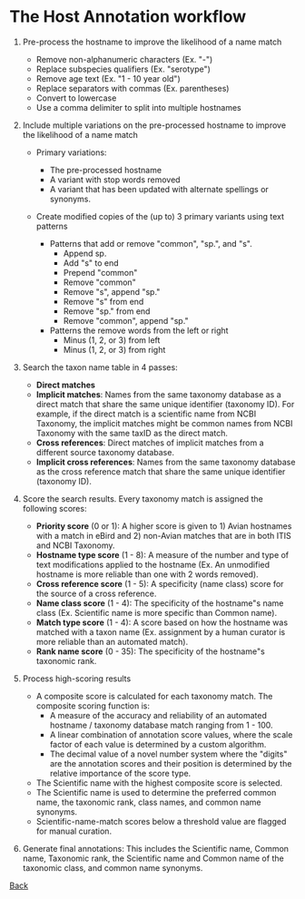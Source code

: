 
# The Host Annotation workflow

1) Pre-process the hostname to improve the likelihood of a name match
	- Remove non-alphanumeric characters (Ex. "-")
	- Replace subspecies qualifiers (Ex. "serotype")
	- Remove age text (Ex. "1 - 10 year old")
	- Replace separators with commas (Ex. parentheses)
	- Convert to lowercase
	- Use a comma delimiter to split into multiple hostnames

2) Include multiple variations on the pre-processed hostname to improve the likelihood of a name match
	- Primary variations: 
      - The pre-processed hostname
	  - A variant with stop words removed
      - A variant that has been updated with alternate spellings or synonyms.

    -  Create modified copies of the (up to) 3 primary variants using text patterns
		- Patterns that add or remove "common", "sp.", and "s".
			- Append sp.
			- Add "s" to end
			- Prepend "common"
			- Remove "common"
			- Remove "s", append "sp."
			- Remove "s" from end
			- Remove "sp." from end
			- Remove "common", append "sp."
		- Patterns the remove words from the left or right
			- Minus (1, 2, or 3) from left
			- Minus (1, 2, or 3) from right

3) Search the taxon name table in 4 passes:
   - **Direct matches**
	- **Implicit matches**: Names from the same taxonomy database as a direct match that share the same unique identifier (taxonomy ID). 
	For example, if the direct match is a scientific name from NCBI Taxonomy, the implicit matches might be common names from 
	NCBI Taxonomy with the same taxID as the direct match.
	- **Cross references**: Direct matches of implicit matches from a different source taxonomy database.
	- **Implicit cross references**: Names from the same taxonomy database as the cross reference match that share the same 
	unique identifier (taxonomy ID).

4) Score the search results. Every taxonomy match is assigned the following scores:
    - **Priority score** (0 or 1): A higher score is given to 1) Avian hostnames with a match in eBird and 2) non-Avian matches that are in both ITIS and NCBI Taxonomy.
	- **Hostname type score** (1 - 8): A measure of the number and type of text modifications applied to the hostname (Ex. An unmodified hostname is more reliable than one with 2 words removed).
	- **Cross reference score** (1 - 5): A specificity (name class) score for the source of a cross reference.
	- **Name class score** (1 - 4): The specificity of the hostname"s name class (Ex. Scientific name is more specific than Common name).
	- **Match type score** (1 - 4): A score based on how the hostname was matched with a taxon name (Ex. assignment by a human curator is more reliable than an automated match).
	- **Rank name score** (0 - 35): The specificity of the hostname"s taxonomic rank.

5) Process high-scoring results
    - A composite score is calculated for each taxonomy match. The composite scoring function is: 
		- A measure of the accuracy and reliability of an automated hostname / taxonomy database match ranging from 1 - 100.
		- A linear combination of annotation score values, where the scale factor of each value is determined by a custom algorithm.
		- The decimal value of a novel number system where the "digits" are the annotation scores and their position is determined by the relative importance of the score type.
    - The Scientific name with the highest composite score is selected.
	- The Scientific name is used to determine the preferred common name, the taxonomic rank, class names, and common name synonyms.
	- Scientific-name-match scores below a threshold value are flagged for manual curation.

6) Generate final annotations: This includes the Scientific name, Common name, Taxonomic rank, the Scientific name and 
Common name of the taxonomic class, and common name synonyms.



[Back](./README.md)





